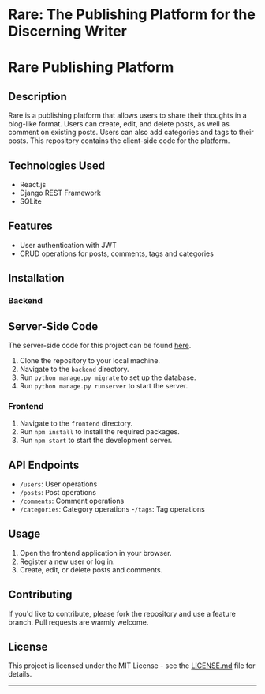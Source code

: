 # Rare: The Publishing Platform for the Discerning Writer

# Rare Publishing Platform

## Description

Rare is a publishing platform that allows users to share their thoughts in a blog-like format. Users can create, edit, and delete posts, as well as comment on existing posts. Users can also add categories and tags to their posts. This repository contains the client-side code for the platform.

## Technologies Used

- React.js
- Django REST Framework
- SQLite

## Features

- User authentication with JWT
- CRUD operations for posts, comments, tags and categories

## Installation

### Backend
## Server-Side Code

The server-side code for this project can be found [here](https://github.com/NSS-Day-Cohort-64/rare-django-server-rare-django-server-init-to-win-it).

1. Clone the repository to your local machine.
2. Navigate to the `backend` directory.
3. Run `python manage.py migrate` to set up the database.
4. Run `python manage.py runserver` to start the server.

### Frontend

1. Navigate to the `frontend` directory.
2. Run `npm install` to install the required packages.
3. Run `npm start` to start the development server.

## API Endpoints

- `/users`: User operations
- `/posts`: Post operations
- `/comments`: Comment operations
- `/categories`: Category operations
-`/tags`: Tag operations

## Usage

1. Open the frontend application in your browser.
2. Register a new user or log in.
3. Create, edit, or delete posts and comments.

## Contributing

If you'd like to contribute, please fork the repository and use a feature branch. Pull requests are warmly welcome.

## License

This project is licensed under the MIT License - see the [LICENSE.md](LICENSE.md) file for details.

---



<!-- TODO: Finish writing the readme -->
